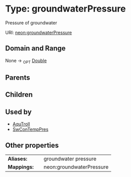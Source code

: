 
# Type: groundwaterPressure


Pressure of groundwater

URI: [neon:groundwaterPressure](https://data.neonscience.org/groundwaterPressure)


## Domain and Range

None ->  <sub>OPT</sub> [Double](types/Double.md)

## Parents


## Children


## Used by

 * [AquTroll](AquTroll.md)
 * [SwConTempPres](SwConTempPres.md)

## Other properties

|  |  |  |
| --- | --- | --- |
| **Aliases:** | | groundwater pressure |
| **Mappings:** | | neon:groundwaterPressure |

